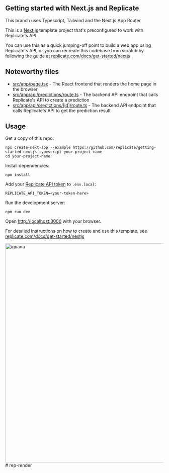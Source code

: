 ## Getting started with Next.js and Replicate

This branch uses Typescript, Tailwind and the Next.js App Router

This is a [Next.js](https://nextjs.org/) template project that's preconfigured to work with Replicate's API.

You can use this as a quick jumping-off point to build a web app using Replicate's API, or you can recreate this codebase from scratch by following the guide at [replicate.com/docs/get-started/nextjs](https://replicate.com/docs/get-started/nextjs)

## Noteworthy files

- [src/app/page.tsx](src/app/page.tsx) - The React frontend that renders the home page in the browser
- [src/app/api/predictions/route.ts](src/app/api/predictions/route.ts) - The backend API endpoint that calls Replicate's API to create a prediction
- [src/app/api/predictions/[id]/route.ts](src/app/api/predictions/[id]/route.ts) - The backend API endpoint that calls Replicate's API to get the prediction result

## Usage

Get a copy of this repo:
```console
npx create-next-app --example https://github.com/replicate/getting-started-nextjs-typescript your-project-name
cd your-project-name
```

Install dependencies:

```console
npm install
```

Add your [Replicate API token](https://replicate.com/account#token) to `.env.local`:

```
REPLICATE_API_TOKEN=<your-token-here>
```

Run the development server:

```console
npm run dev
```

Open [http://localhost:3000](http://localhost:3000) with your browser.

For detailed instructions on how to create and use this template, see [replicate.com/docs/get-started/nextjs](https://replicate.com/docs/get-started/nextjs)

<img width="698" alt="iguana" src="https://github.com/replicate/getting-started-nextjs-typescript/assets/14337872/f40cf84f-f309-44d5-8429-9a1cda911d6d">
# rep-render
